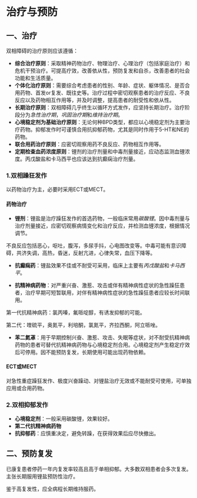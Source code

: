 # 治疗与预防

## 一、治疗

双相障碍的治疗原则应该遵循：

- **综合治疗原则**：采取精神药物治疗、物理治疗、心理治疗（包括家庭治疗）和危机干预治疗。可提高疗效，改善依从性，预防复发和自杀，改善患者的社会功能和生活质量。
- **个体化治疗原则**：需要综合考虑患者的性别、年龄、症状、躯体情况、是否合用药物、首发or复发、既往史等。治疗过程中密切观察患者的治疗反应、不良反应以及药物相互作用等，并及时调整，提高患者的耐受性和依从性。
- **长期治疗原则**：双相障碍几乎终生以循环方式发作，应坚持长期治疗。治疗阶段分为*急性治疗期*，*巩固治疗期*和*维持治疗期*。
- **心境稳定剂为基础治疗原则**：无论何种BPD类型，都应以心境稳定剂为主要治疗药物。抑郁发作时可谨慎合用抗抑郁药物，尤其是同时作用于5-HT和NE的药物。
- **联合用药治疗原则**：应密切观察用药不良反应、药物相互作用等。
- **定期检查血药浓度原则**：锂剂的治疗剂量和中毒剂量接近，应动态监测血锂浓度。丙戊酸盐和卡马西平也应该达到抗癫痫治疗剂量。

### 1.双相躁狂发作

以药物治疗为主，必要时采用ECT或MECT。

#### 药物治疗

- **锂剂**：锂盐是治疗躁狂发作的首选药物，一般临床常用*碳酸锂*。因中毒剂量与治疗剂量接近，应密切观察病情变化和治疗反应，并检测血锂浓度，根据情况调节。

不良反应包括恶心，呕吐，腹泻，多尿手抖，心电图改变等。中毒可能有意识障碍，共济失调，高热，昏迷，反射亢进，心律失常，血压下降等。

- **抗癫痫药**：锂盐效果不佳或不耐受可采用，临床上主要有*丙戊酸盐*和*卡马西平*。

- **抗精神病药物**：对严重兴奋、激惹、攻击或伴有精神病性症状的急性躁狂患者，治疗早期可短暂联用，对伴有精神病性症状的急性躁狂患者应较长时间联用。

第一代抗精神病药：氯丙嗪，氟哌啶醇，有诱发抑郁的可能。

第二代：喹硫平，奥氮平，利培酮，氯氮平，齐拉西酮，阿立哌唑。

- **苯二氮䓬**：用于早期控制兴奋、激惹、攻击、失眠等症状，对不耐受抗精神病药物的患者可替代抗精神病药物与心境稳定剂合用。心境稳定剂产生稳定疗效后可停用。因不能预防复发，长期使用可能出现药物依赖。

#### ECT或MECT

对急性重症躁狂发作、极度兴奋躁动、对锂盐治疗无效或不能耐受可使用，可单独应用或合用药物。

### 2.双相抑郁发作

- **心境稳定剂**：一般采用碳酸锂，效果较好。
- **第二代抗精神病药物**
- **抗抑郁药**：应慎重决定，避免转躁，在获得效果后应尽快撤出。

## 二、预防复发

已康复患者停药一年内复发率较高且高于单相抑郁。大多数双相患者会多次复发。主张长期服用锂盐预防性治疗。

鉴于高复发性，应全病程长期维持服药。
